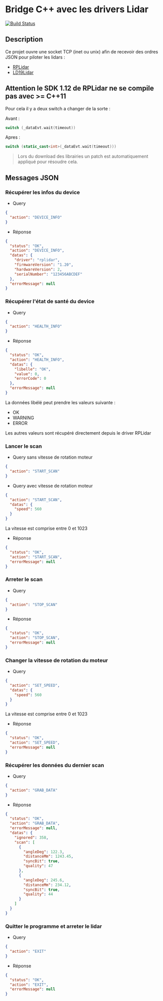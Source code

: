 # Bridge C++ avec les drivers Lidar
[![Build Status](https://travis-ci.org/ARIG-Robotique/rplidar-bridge.svg?branch=master)](https://travis-ci.org/ARIG-Robotique/rplidar-bridge)

## Description

Ce projet ouvre une socket TCP (inet ou unix) afin de recevoir des ordres
JSON pour piloter les lidars :
 - [RPLidar](http://www.slamtec.com/en/Lidar)
 - [LD19Lidar](https://www.gotronic.fr/art-capteur-de-distance-lidar-ld19-35884.htm)

## Attention le SDK 1.12 de RPLidar ne se compile pas avec >= C++11

Pour cela il y a deux switch a changer de la sorte :

Avant :
```c++
switch (_dataEvt.wait(timeout))
```

Apres :
```c++
switch (static_cast<int>(_dataEvt.wait(timeout)))
```

> Lors du download des librairies un patch est automatiquement appliqué pour résoudre cela.

## Messages JSON

### Récupérer les infos du device

* Query
```json
{
  "action": "DEVICE_INFO"
}
```

* Réponse
```json
{
  "status": "OK",
  "action": "DEVICE_INFO",
  "datas": {
    "driver": "rplidar",
    "firmwareVersion": "1.20",
    "hardwareVersion": 2,
    "serialNumber": "123456ABCDEF"
  },
  "errorMessage": null
}
```

### Récupérer l'état de santé du device

* Query
```json
{
  "action": "HEALTH_INFO"
}
```

* Réponse
```json
{
  "status": "OK",
  "action": "HEALTH_INFO",
  "datas": {
    "libelle": "OK",
    "value": 0,
    "errorCode": 0
  },
  "errorMessage": null
}
```

La données libélé peut prendre les valeurs suivante :

* OK
* WARNING
* ERROR

Les autres valeurs sont récupéré directement depuis le driver RPLidar

### Lancer le scan

* Query sans vitesse de rotation moteur
```json
{
  "action": "START_SCAN"
}
```
* Query avec vitesse de rotation moteur
```json
{
  "action": "START_SCAN",
  "datas": {
    "speed": 560
  }
}
```

La vitesse est comprise entre 0 et 1023

* Réponse
```json
{
  "status": "OK",
  "action": "START_SCAN",
  "errorMessage": null
}
```

### Arreter le scan

* Query
```json
{
  "action": "STOP_SCAN"
}
```

* Réponse
```json
{
  "status": "OK",
  "action": "STOP_SCAN",
  "errorMessage": null
}
```

### Changer la vitesse de rotation du moteur

* Query
```json
{
  "action": "SET_SPEED",
  "datas": {
    "speed": 560
  }
}
```

La vitesse est comprise entre 0 et 1023

* Réponse
```json
{
  "status": "OK",
  "action": "SET_SPEED",
  "errorMessage": null
}
```

### Récupérer les données du dernier scan

* Query

```json
{
  "action": "GRAB_DATA"
}
```

* Réponse
```json
{
  "status": "OK",
  "action": "GRAB_DATA",
  "errorMessage": null,
  "datas": {
    "ignored": 358,
    "scan": [
      {
        "angleDeg": 122.3,
        "distanceMm": 1243.45,
        "syncBit": true,
        "quality": 47
      },
      {
        "angleDeg": 245.6,
        "distanceMm": 234.12,
        "syncBit": true,
        "quality": 44
      }
    ]
  }
}
```
### Quitter le programme et arreter le lidar

* Query
```json
{
  "action": "EXIT"
}
```

* Réponse
```json
{
  "status": "OK",
  "action": "EXIT",
  "errorMessage": null
}
```
